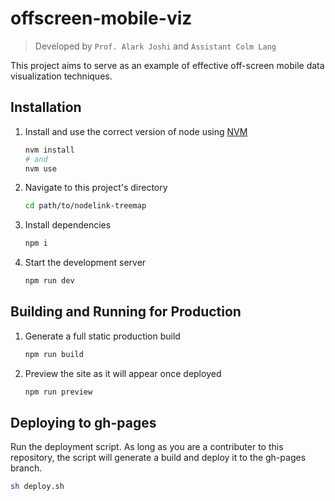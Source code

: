 # offscreen-mobile-viz
> Developed by `Prof. Alark Joshi` and `Assistant Colm Lang`

This project aims to serve as an example of effective off-screen mobile data visualization techniques.

## Installation

1. Install and use the correct version of node using [NVM](https://github.com/nvm-sh/nvm)
    ```sh
    nvm install
    # and
    nvm use
    ```

2. Navigate to this project's directory
    ```sh
    cd path/to/nodelink-treemap
    ```

3. Install dependencies
    ```sh
    npm i
    ```

4. Start the development server
    ```sh
    npm run dev
    ```

## Building and Running for Production

1. Generate a full static production build

   ```sh
   npm run build
   ```

2. Preview the site as it will appear once deployed

   ```sh
   npm run preview
   ```
  
## Deploying to gh-pages
  Run the deployment script. As long as you are a contributer to this repository, the script will generate a build and deploy it to the gh-pages branch.

  ```sh
  sh deploy.sh
  ```
